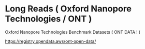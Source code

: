 
#	Long Reads ( Oxford Nanopore Technologies / ONT )


Oxford Nanopore Technologies Benchmark Datasets ( ONT DATA ! )

https://registry.opendata.aws/ont-open-data/



